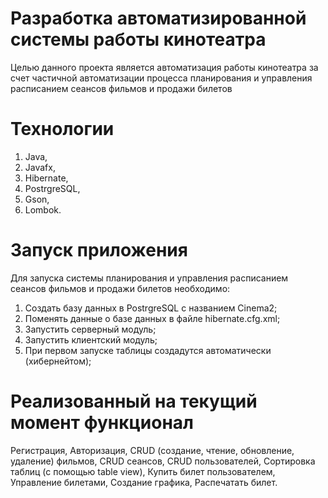 # Разработка автоматизированной системы работы кинотеатра
 Целью данного проекта является автоматизация работы кинотеатра за счет частичной автоматизации процесса планирования и управления расписанием сеансов фильмов и продажи билетов
# Технологии
1. Java, 
2. Javafx,
3. Hibernate, 
4. PostrgreSQL, 
5. Gson, 
6. Lombok.
# Запуск приложения
Для запуска системы планирования и управления расписанием сеансов фильмов и продажи билетов необходимо:
1. Создать базу данных в PostrgreSQL с названием Cinema2; 
2. Поменять данные о базе данных в файле hibernate.cfg.xml;  
3. Запустить серверный модуль; 
4. Запустить клиентский модуль;
5. При первом запуске таблицы создадутся автоматически (хибернейтом);
# Реализованный на текущий момент функционал 
Регистрация, 
Авторизация, 
CRUD (создание, чтение, обновление, удаление) фильмов, 
CRUD сеансов, 
CRUD пользователей, 
Сортировка таблиц (с помощью table view),
Купить билет пользователем, 
Управление билетами, 
Создание графика,
Распечатать билет.
